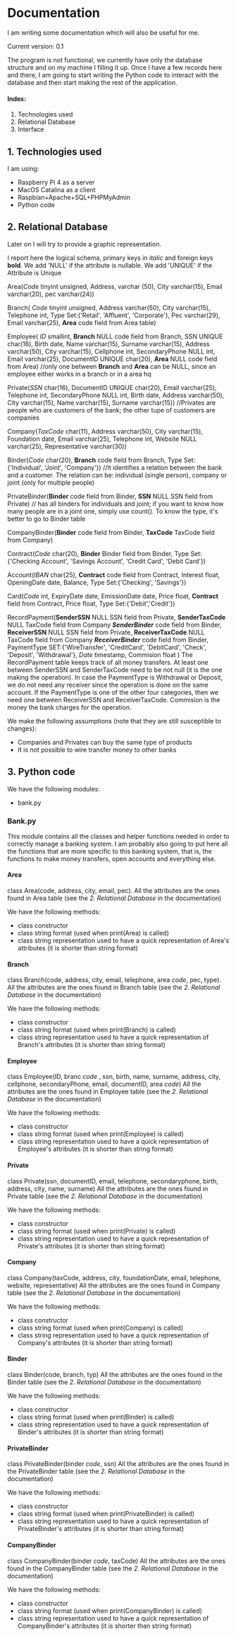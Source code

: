 # Documentation

I am writing some documentation which will also be useful for me.

Current version: 0.1

The program is not functional, we currently have only the database structure and on my machine I filling it up. Once I have a few records here and there, I am going to start writing the Python code to interact with the database and then start making the rest of the application.

#### Index:

1. Technologies used
2. Relational Database
3. Interface

## 1. Technologies used

I am using:

- Raspberry Pi 4 as a server
- MacOS Catalina as a client
- Raspbian+Apache+SQL+PHPMyAdmin
- Python code

## 2. Relational Database

Later on I will try to provide a graphic representation.

I report here the logical schema, primary keys in *italic* and foreign keys **bold**. We add 'NULL' if the attribute is nullable. We add 'UNIQUE' if the Attribute is Unique

Area(*Code* tinyint unsigned, Address, varchar (50), City varchar(15), Email varchar(20), pec varchar(24))

Branch( *Code* tinyint unsigned, Address varchar(50), City varchar(15), Telephone int, Type Set:{'Retail', 'Affluent', 'Corporate'}, Pec varchar(29), Email varchar(25), **Area** code field from Area table)

Employee( *ID* smallint, **Branch** NULL code field from Branch, SSN UNIQUE char(16), Birth date, Name varchar(15), Surname varchar(15), Address varchar(50), City varchar(15), Cellphone  int, SecondaryPhone NULL int, Email varchar(25), DocumentID UNIQUE char(20), **Area** NULL code field from Area) //only one between **Branch** and **Area** can be NULL, since an employee either works in a branch or in a area hq

Private(*SSN* char(16), DocumentID UNIQUE char(20), Email varchar(25), Telephone int, SecondaryPhone NULL int, Birth date, Address varchar(50), City varchar(15), Name varchar(15), Surname varchar(15)) //Privates are people who are customers of the bank; the other tupe of customers are companies

Company(*TaxCode* char(11), Address varchar(50), City varchar(15), Foundation date, Email varchar(25), Telephone int, Website NULL varchar(25), Representative varchar(30))

Binder(*Code* char(20), **Branch** code field from Branch, Type Set:{'Individual', 'Joint', 'Company'}) //It identifies a relation between the bank and a customer. The relation can be: individual (single person), company or joint (only for multiple people)

PrivateBinder(**Binder** code field from Binder, **SSN** NULL SSN field from Private) // has all binders for individuals and joint; if you want to know how many people are in a joint one, simply use count(). To know the type, it's better to go to Binder table

CompanyBinder(**Binder** code field from Binder, **TaxCode** TaxCode field from Company)

Contract(*Code* char(20), **Binder** Binder field from Binder, Type Set:{'Checking Account', 'Savings Account', 'Credit Card', 'Debit Card'})

Account(*IBAN* char(25), **Contract** code field from Contract, Interest float, OpeningDate date, Balance, Type Set:{'Checking', 'Savings'})

Card(*Code* int, ExpiryDate date, EmissionDate date, Price float, **Contract** field from Contract, Price float, Type Set:{'Debit','Credit'})

RecordPayment(**SenderSSN** NULL SSN field from Private, **SenderTaxCode** NULL TaxCode field from Company ***SenderBinder*** code field from Binder, **ReceiverSSN** NULL SSN field from Private, **ReceiverTaxCode** NULL TaxCode field from Company ***ReceiverBinder*** code field from Binder, PaymentType SET:{'WireTransfer', 'CreditCard', 'DebitCard', 'Check', 'Deposit', 'Withdrawal'}, *Date* timestamp, Commision float )
The RecordPayment table keeps track of all money transfers. At least one between SenderSSN and SenderTaxCode need to be not null (it is the one making the operation). In case the PaymentType is Withdrawal or Deposit, we do not need any receiver since the operation is done on the same account. If the PaymentType is one of the other four categories, then we need one between ReceiverSSN and ReceiverTaxCode. Commision is the money the bank charges for the operation.

We make the following assumptions (note that they are still susceptible to changes):

- Companies and Privates can buy the same type of products
- It is not possible to wire transfer money to other banks

## 3. Python code

We have the following modules:

- bank.py

### Bank.py

This module contains all the classes and helper functions needed in order to correctly manage a banking system. I am probably also going to put here all the functions that are more specific to this banking system, that is, the functions to make money transfers, open accounts and everything else.

#### Area

class Area(code, address, city, email, pec).
All the attributes are the ones found in Area table (see the *2. Relational Database* in the documentation)

We have the following methods:

- class constructor
- class string format (used when print(Area) is called)
- class string representation used to have a quick representation of Area's attributes (it is shorter than string format)

#### Branch

class Branch(code, address, city, email, telephone, area *code*, pec, type).
All the attributes are the ones found in Branch table (see the *2. Relational Database* in the documentation)

We have the following methods:

- class constructor
- class string format (used when print(Branch) is called)
- class string representation used to have a quick representation of Branch's attributes (it is shorter than string format)

#### Employee

class Employee(ID, branc *code* , ssn, birth, name, surname, address, city, cellphone, secondaryPhone, email, documentID, area *code*)
All the attributes are the ones found in Employee table (see the *2. Relational Database* in the documentation)

We have the following methods:

- class constructor
- class string format (used when print(Employee) is called)
- class string representation used to have a quick representation of Employee's attributes (it is shorter than string format)

#### Private

class Private(ssn, documentID, email, telephone, secondaryphone, birth, address, city, name, surname)
All the attributes are the ones found in Private table (see the *2. Relational Database* in the documentation)

We have the following methods:

- class constructor
- class string format (used when print(Private) is called)
- class string representation used to have a quick representation of Private's attributes (it is shorter than string format)

#### Company

class Company(taxCode, address, city, foundationDate, email, telephone, website, representative)
All the attributes are the ones found in Company table (see the *2. Relational Database* in the documentation)

We have the following methods:

- class constructor
- class string format (used when print(Company) is called)
- class string representation used to have a quick representation of Company's attributes (it is shorter than string format)

#### Binder

class Binder(code, branch, typ)
All the attributes are the ones found in the Binder table (see the *2. Relational Database* in the documentation)

We have the following methods:

- class constructor
- class string format (used when print(Binder) is called)
- class string representation used to have a quick representation of Binder's attributes (it is shorter than string format)

#### PrivateBinder

class PrivateBinder(binder *code*, ssn)
All the attributes are the ones found in the PrivateBinder table (see the *2. Relational Database* in the documentation)

We have the following methods:

- class constructor
- class string format (used when print(PrivateBinder) is called)
- class string representation used to have a quick representation of PrivateBinder's attributes (it is shorter than string format)

#### CompanyBinder

class CompanyBinder(binder *code*, taxCode)
All the attributes are the ones found in the CompanyBinder table (see the *2. Relational Database* in the documentation)

We have the following methods:

- class constructor
- class string format (used when print(CompanyBinder) is called)
- class string representation used to have a quick representation of CompanyBinder's attributes (it is shorter than string format)